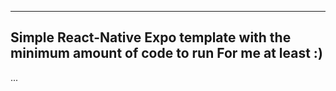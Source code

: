 --------
Simple React-Native Expo template with the minimum amount of code to run
For me at least :)
--------
...